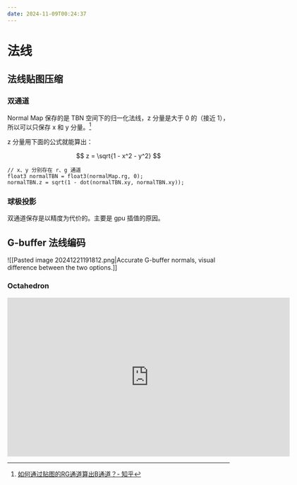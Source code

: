 ```yaml
---
date: 2024-11-09T00:24:37
---
```


# 法线

## 法线贴图压缩

### 双通道

Normal Map 保存的是 TBN 空间下的归一化法线，z 分量是大于 0 的（接近 1），所以可以只保存 x 和 y 分量。[^1]

z 分量用下面的公式就能算出：

$$
z = \sqrt{1 - x^2 - y^2}
$$

``` hlsl
// x、y 分别存在 r、g 通道
float3 normalTBN = float3(normalMap.rg, 0);
normalTBN.z = sqrt(1 - dot(normalTBN.xy, normalTBN.xy));
```

### 球极投影

双通道保存是以精度为代价的。主要是 gpu 插值的原因。

## G-buffer 法线编码

![[Pasted image 20241221191812.png|Accurate G-buffer normals, visual difference between the two options.]]

### Octahedron

<div class="responsive-video-container">
    <iframe width="640" height="360" frameborder="0" src="https://www.shadertoy.com/embed/Mtfyzl?gui=true&t=10&paused=false&muted=false"></iframe>
</div>

[^1]: [如何通过贴图的RG通道算出B通道？- 知乎](https://www.zhihu.com/question/291354871)
